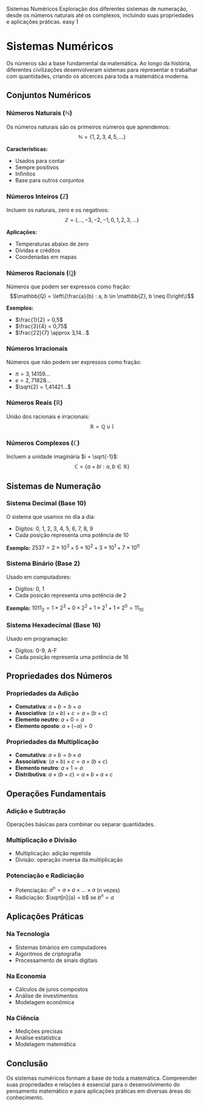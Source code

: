Sistemas Numéricos
Exploração dos diferentes sistemas de numeração, desde os números naturais até os complexos, incluindo suas propriedades e aplicações práticas.
easy
1

# Sistemas Numéricos

Os números são a base fundamental da matemática. Ao longo da história, diferentes civilizações desenvolveram sistemas para representar e trabalhar com quantidades, criando os alicerces para toda a matemática moderna.

## Conjuntos Numéricos

### Números Naturais (ℕ)
Os números naturais são os primeiros números que aprendemos:
$$\mathbb{N} = \{1, 2, 3, 4, 5, ...\}$$

**Características:**
- Usados para contar
- Sempre positivos
- Infinitos
- Base para outros conjuntos

### Números Inteiros (ℤ)
Incluem os naturais, zero e os negativos:
$$\mathbb{Z} = \{..., -3, -2, -1, 0, 1, 2, 3, ...\}$$

**Aplicações:**
- Temperaturas abaixo de zero
- Dívidas e créditos
- Coordenadas em mapas

### Números Racionais (ℚ)
Números que podem ser expressos como fração:
$$\mathbb{Q} = \left\{\frac{a}{b} : a, b \in \mathbb{Z}, b \neq 0\right\}$$

**Exemplos:**
- $\frac{1}{2} = 0,5$
- $\frac{3}{4} = 0,75$
- $\frac{22}{7} \approx 3,14...$

### Números Irracionais
Números que não podem ser expressos como fração:
- $\pi = 3,14159...$
- $e = 2,71828...$
- $\sqrt{2} = 1,41421...$

### Números Reais (ℝ)
União dos racionais e irracionais:
$$\mathbb{R} = \mathbb{Q} \cup \mathbb{I}$$

### Números Complexos (ℂ)
Incluem a unidade imaginária $i = \sqrt{-1}$:
$$\mathbb{C} = \{a + bi : a, b \in \mathbb{R}\}$$

## Sistemas de Numeração

### Sistema Decimal (Base 10)
O sistema que usamos no dia a dia:
- Dígitos: 0, 1, 2, 3, 4, 5, 6, 7, 8, 9
- Cada posição representa uma potência de 10

**Exemplo:** $2537 = 2 \times 10^3 + 5 \times 10^2 + 3 \times 10^1 + 7 \times 10^0$

### Sistema Binário (Base 2)
Usado em computadores:
- Dígitos: 0, 1
- Cada posição representa uma potência de 2

**Exemplo:** $1011_2 = 1 \times 2^3 + 0 \times 2^2 + 1 \times 2^1 + 1 \times 2^0 = 11_{10}$

### Sistema Hexadecimal (Base 16)
Usado em programação:
- Dígitos: 0-9, A-F
- Cada posição representa uma potência de 16

## Propriedades dos Números

### Propriedades da Adição
- **Comutativa**: $a + b = b + a$
- **Associativa**: $(a + b) + c = a + (b + c)$
- **Elemento neutro**: $a + 0 = a$
- **Elemento oposto**: $a + (-a) = 0$

### Propriedades da Multiplicação
- **Comutativa**: $a \times b = b \times a$
- **Associativa**: $(a \times b) \times c = a \times (b \times c)$
- **Elemento neutro**: $a \times 1 = a$
- **Distributiva**: $a \times (b + c) = a \times b + a \times c$

## Operações Fundamentais

### Adição e Subtração
Operações básicas para combinar ou separar quantidades.

### Multiplicação e Divisão
- Multiplicação: adição repetida
- Divisão: operação inversa da multiplicação

### Potenciação e Radiciação
- Potenciação: $a^n = a \times a \times ... \times a$ (n vezes)
- Radiciação: $\sqrt[n]{a} = b$ se $b^n = a$

## Aplicações Práticas

### Na Tecnologia
- Sistemas binários em computadores
- Algoritmos de criptografia
- Processamento de sinais digitais

### Na Economia
- Cálculos de juros compostos
- Análise de investimentos
- Modelagem econômica

### Na Ciência
- Medições precisas
- Análise estatística
- Modelagem matemática

## Conclusão

Os sistemas numéricos formam a base de toda a matemática. Compreender suas propriedades e relações é essencial para o desenvolvimento do pensamento matemático e para aplicações práticas em diversas áreas do conhecimento.
